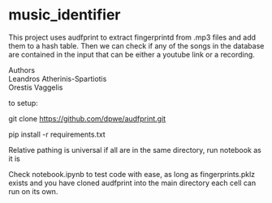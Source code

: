 # music_identifier
This project uses audfprint to extract fingerprintd from .mp3 files and add them to a hash table. Then we can check if any of the songs in the database are contained in the input that can be either a youtube link or a recording.


Authors\
Leandros Atherinis-Spartiotis\
Orestis Vaggelis





to setup:

git clone https://github.com/dpwe/audfprint.git

pip install -r requirements.txt

Relative pathing is universal if all are in the same directory, run notebook as it is


Check notebook.ipynb to test code with ease, as long as fingerprints.pklz exists and you have cloned audfprint into the main directory each cell can run on its own.